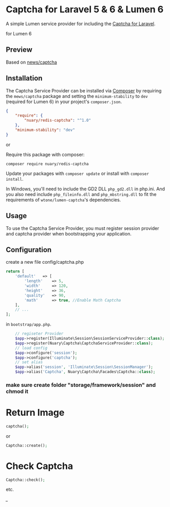 # Captcha for Laravel 5 & 6 & Lumen 6

A simple Lumen service provider for including the [Captcha for Laravel](https://github.com/1998-liu/redis-captcha).

for Lumen 6

## Preview
Based on [news/captcha](https://packagist.org/packages/mews/captcha?query=lumen-captcha)

## Installation

The Captcha Service Provider can be installed via [Composer](http://getcomposer.org) by requiring the
`mews/captcha` package and setting the `minimum-stability` to `dev` (required for Lumen 6) in your
project's `composer.json`.

```json
{
    "require": {
        "nuary/redis-captcha": "^1.0"
    },
    "minimum-stability": "dev"
}
```

or

Require this package with composer:
```
composer require nuary/redis-captcha
```

Update your packages with ```composer update``` or install with ```composer install```.

In Windows, you'll need to include the GD2 DLL `php_gd2.dll` in php.ini. And you also need include `php_fileinfo.dll` and `php_mbstring.dll` to fit the requirements of `wtone/lumen-captcha`'s dependencies.


## Usage

To use the Captcha Service Provider, you must register session provider and captcha provider when bootstrapping your application. 




## Configuration

create a new file config/captcha.php

```php
return [
    'default'   => [
        'length'    => 5,
        'width'     => 120,
        'height'    => 36,
        'quality'   => 90,
        'math'      => true, //Enable Math Captcha
    ],
    // ...
];
```

in `bootstrap/app.php`.
```php
    // regiseter Provider
    $app->register(Illuminate\Session\SessionServiceProvider::class);
    $app->register(Nuary\Captcha\CaptchaServiceProvider::class);
    // load config
    $app->configure('session');
    $app->configure('captcha');
    // set alias
    $app->alias('session', 'Illuminate\Session\SessionManager');
    $app->alias('Captcha', Nuary\Captcha\Facades\Captcha::class);
```
### make sure create folder "storage/framework/session" and chmod it


# Return Image
```php
captcha();
```
or
```php
Captcha::create();
```


# Check Captcha
```php
Captcha::check();
```

etc.



*_*

